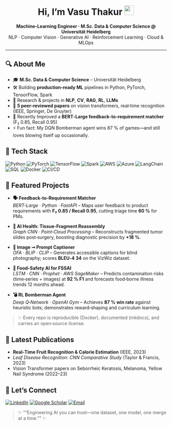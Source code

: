 <!--
  Hi there  👋  – Thanks for dropping by!
  ------------------------------------------------------------
  Replace `vasuthakur` with your actual username if different.
-->

<h1 align="center">Hi, I’m Vasu Thakur <img src="https://raw.githubusercontent.com/vasuthakur/vasuthakur/main/assets/wave.gif" width="30"/> </h1>

<p align="center">
  <b>Machine‑Learning Engineer · M.Sc. Data &amp; Computer Science @ Universität Heidelberg</b><br/>
  NLP · Computer Vision · Generative AI · Reinforcement Learning · Cloud &amp; MLOps
</p>

---

## 🔍 About Me
- 🎓 **M.Sc. Data & Computer Science** – Universität Heidelberg  
- 🛠️ Building **production‑ready ML** pipelines in Python, PyTorch, TensorFlow, Spark  
- 🧠 Research & projects in **NLP**, **CV**, **RAG**, **RL**, **LLMs**  
- 📄 **5 peer‑reviewed papers** on vision transformers, real‑time recognition (IEEE, Springer, De Gruyter)  
- 🌱 Recently Improved a **BERT‑Large feedback‑to‑requirement matcher** (F₂ 0.85, Recall 0.95)  
- ⚡ Fun fact: My DQN Bomberman agent wins 87 % of games—and still loves blowing itself up occasionally.

## 🧰 Tech Stack
![Python](https://img.shields.io/badge/-Python-3776AB?logo=python&logoColor=white)
![PyTorch](https://img.shields.io/badge/-PyTorch-ee4c2c?logo=pytorch&logoColor=white)
![TensorFlow](https://img.shields.io/badge/-TensorFlow-FF6F00?logo=tensorflow&logoColor=white)
![Spark](https://img.shields.io/badge/-Spark-E25A1C?logo=apachespark&logoColor=white)
![AWS](https://img.shields.io/badge/-AWS-232F3E?logo=amazonaws&logoColor=white)
![Azure](https://img.shields.io/badge/-Azure-0078D4?logo=microsoftazure&logoColor=white)
![LangChain](https://img.shields.io/badge/-LangChain-1976D2)
![SQL](https://img.shields.io/badge/-SQL-003B57?logo=postgresql&logoColor=white)
![Docker](https://img.shields.io/badge/-Docker-2496ED?logo=docker&logoColor=white)
![CI/CD](https://img.shields.io/badge/-CI/CD-0A0?logo=githubactions&logoColor=white)


## 🚀 Featured Projects

- **🗣️ Feedback‑to‑Requirement Matcher**  
  *BERT‑Large · Python · FastAPI* – Maps user feedback to product requirements with **F₂ 0.85 / Recall 0.95**, cutting triage time **60 %** for PMs.

- **🔬 AI Health: Tissue‑Fragment Reassembly**  
  *Graph CNN · Point‑Cloud Processing* – Reconstructs fragmented tumor slides post‑surgery, boosting diagnostic precision by **+18 %**.

- **📸 Image ➞ Prompt Captioner**  
  *OFA · BLIP · CLIP* – Generates accessible captions for blind photography; scores **BLEU‑4 34** on the VizWiz dataset.

- **🥗 Food‑Safety AI for FSSAI**  
  *LSTM · CNN · Prophet · AWS SageMaker* – Predicts contamination risks (time‑series + images) at **92 % F1** and forecasts food‑borne illness trends 12 months ahead.

- **💣 RL Bomberman Agent**  
  *Deep Q‑Network · OpenAI Gym* – Achieves **87 % win rate** against heuristic bots; demonstrates reward‑shaping and curriculum learning.

> ✨  Every repo is reproducible (Docker), documented (mkdocs), and carries an open‑source license.


## 📝 Latest Publications
- **Real‑Time Fruit Recognition & Calorie Estimation** (IEEE, 2023)  
- *Leaf Disease Recognition: CNN Comparative Study* (Taylor & Francis, 2023)  
- Vision Transformer papers on Seborrheic Keratosis, Melanoma, Yellow Nail Syndrome (2022–23)

## 🤝 Let’s Connect
[![LinkedIn](https://img.shields.io/badge/-LinkedIn-0077B5?logo=linkedin&logoColor=white)](https://www.linkedin.com/in/vasu-thakur-ml/)
[![Google Scholar](https://img.shields.io/badge/-Google%20Scholar-4285F4?logo=googlescholar&logoColor=white)](https://scholar.google.com/citations?user=YOUR_ID_HERE)
[![Email](https://img.shields.io/badge/-Email-D14836?logo=gmail&logoColor=white)](mailto:vasuthakurin16@gmail.com)

> ✨ ““Engineering AI you can trust—one dataset, one model, one merge at a time.”” ✨
